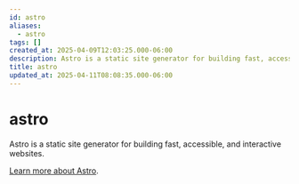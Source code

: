 ```yaml
---
id: astro
aliases:
  - astro
tags: []
created_at: 2025-04-09T12:03:25.000-06:00
description: Astro is a static site generator for building fast, accessible, and interactive websites.
title: astro
updated_at: 2025-04-11T08:08:35.000-06:00
---
```


# astro

Astro is a static site generator for building fast, accessible, and interactive websites.

[Learn more about Astro](https://astro.build/).
